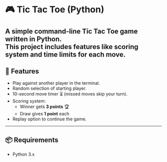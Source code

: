 # 🎮 Tic Tac Toe (Python)
A simple command-line **Tic Tac Toe** game written in Python.  
This project includes features like **scoring system** and **time limits** for each move.
---
## 🚀 Features
- Play against another player in the terminal.
- Random selection of starting player.
- 10-second move timer ⏳ (missed moves skip your turn).
- Scoring system:
  - Winner gets **3 points** 🏆
  - Draw gives **1 point** each
- Replay option to continue the game.

---

## 📦 Requirements
- Python 3.x
